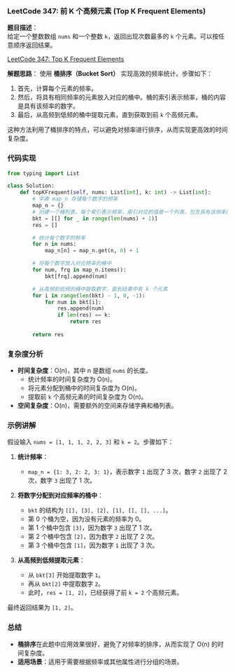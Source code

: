### LeetCode 347: 前 K 个高频元素 (Top K Frequent Elements)

**题目描述**：  
给定一个整数数组 `nums` 和一个整数 `k`，返回出现次数最多的 `k` 个元素。可以按任意顺序返回结果。

[LeetCode 347: Top K Frequent Elements](https://leetcode.com/problems/top-k-frequent-elements/)

**解题思路**：
使用 **桶排序（Bucket Sort）** 实现高效的频率统计。步骤如下：
1. 首先，计算每个元素的频率。
2. 然后，将具有相同频率的元素放入对应的桶中。桶的索引表示频率，桶的内容是具有该频率的数字。
3. 最后，从高频到低频的桶中提取元素，直到获取到前 `k` 个高频元素。

这种方法利用了桶排序的特点，可以避免对频率进行排序，从而实现更高效的时间复杂度。

### 代码实现

```python
from typing import List

class Solution:
    def topKFrequent(self, nums: List[int], k: int) -> List[int]:
        # 字典 map_n 存储每个数字的频率
        map_n = {}
        # 创建一个桶列表，每个索引表示频率，索引对应的值是一个列表，包含具有该频率的数字
        bkt = [[] for _ in range(len(nums) + 1)]
        res = []

        # 统计每个数字的频率
        for n in nums:
            map_n[n] = map_n.get(n, 0) + 1

        # 将每个数字放入对应频率的桶中
        for num, frq in map_n.items():
            bkt[frq].append(num)

        # 从高频到低频的桶中提取数字，直到结果中有 k 个元素
        for i in range(len(bkt) - 1, 0, -1):
            for num in bkt[i]:
                res.append(num)
                if len(res) == k:
                    return res
        
        return res
```

### 复杂度分析

- **时间复杂度**：O(n)，其中 n 是数组 `nums` 的长度。
  - 统计频率的时间复杂度为 O(n)。
  - 将元素分配到桶中的时间复杂度为 O(n)。
  - 提取前 `k` 个高频元素的时间复杂度为 O(n)。
- **空间复杂度**：O(n)，需要额外的空间来存储字典和桶列表。

### 示例讲解

假设输入 `nums = [1, 1, 1, 2, 2, 3]` 和 `k = 2`。步骤如下：

1. **统计频率**：
   - `map_n = {1: 3, 2: 2, 3: 1}`，表示数字 `1` 出现了 3 次，数字 `2` 出现了 2 次，数字 `3` 出现了 1 次。

2. **将数字分配到对应频率的桶中**：
   - `bkt` 的结构为 `[[], [3], [2], [1], [], [], ...]`。
   - 第 0 个桶为空，因为没有元素的频率为 0。
   - 第 1 个桶中包含 `[3]`，因为数字 `3` 出现了 1 次。
   - 第 2 个桶中包含 `[2]`，因为数字 `2` 出现了 2 次。
   - 第 3 个桶中包含 `[1]`，因为数字 `1` 出现了 3 次。

3. **从高频到低频提取元素**：
   - 从 `bkt[3]` 开始提取数字 `1`。
   - 再从 `bkt[2]` 中提取数字 `2`。
   - 此时，`res = [1, 2]`，已经获得了前 `k = 2` 个高频元素。

最终返回结果为 `[1, 2]`。

### 总结

- **桶排序**在此题中应用效果很好，避免了对频率的排序，从而实现了 O(n) 的时间复杂度。
- **适用场景**：适用于需要根据频率或其他属性进行分组的场景。
